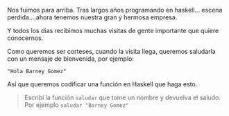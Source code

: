 Nos fuimos para arriba. Tras largos años programando en haskell... escena perdida....ahora tenemos nuestra gran y hermosa empresa. 

Y todos los dias recibimos muchas visitas de gente importante que quiere conocernos. 

Como queremos ser corteses, cuando la visita llega, queremos saludarla con un mensaje de bienvenida, por ejemplo:

`"Hola Barney Gomez"`

Así que queremos codificar una función en Haskell que haga esto. 

> Escribí la función `saludar` que tome un nombre y devuelva el saludo. Por ejemplo `saludar "Barney Gomez"`